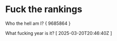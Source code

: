# Fuck the rankings

Who the hell am I?
{ 9685864 }

What fucking year is it?
[ 2025-03-20T20:46:40Z ]

